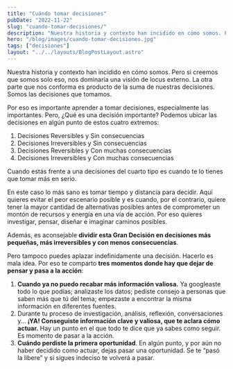 ```yaml
---
title: "Cuándo tomar decisiones"
pubDate: "2022-11-22"
slug: "cuando-tomar-decisiones/"
description: "Nuestra historia y contexto han incidido en cómo somos. Pero si creemos que somos solo eso, nos dominaría una visión de locus externo."
hero: "/blog/images/cuando-tomar-decisiones.jpg"
tags: ["decisiones"]
layout: "../../layouts/BlogPostLayout.astro"
---
```


Nuestra historia y contexto han incidido en cómo somos. Pero si creemos que somos solo eso, nos dominaría una visión de locus externo. La otra parte que nos conforma es producto de la suma de nuestras decisiones. Somos las decisiones que tomamos.

Por eso es importante aprender a tomar decisiones, especialmente las importantes. Pero, ¿Qué es una decisión importante? Podemos ubicar las decisiones en algún punto de estos cuatro extremos:

1. Decisiones Reversibles y Sin consecuencias
2. Decisiones Irreversibles y Sin consecuencias
3. Decisiones Reversibles y Con muchas consecuencias
4. Decisiones Irreversibles y Con muchas consecuencias

Cuando estás frente a una decisiones del cuarto tipo es cuando te lo tienes que tomar más en serio.

En este caso lo más sano es tomar tiempo y distancia para decidir. Aquí quieres evitar el peor escenario posible y es cuando, por el contrario, quiere tener la mayor cantidad de alternativas posibles antes de comprometer un montón de recursos y energía en una vía de acción. Por eso quieres investigar, pensar, diseñar e imaginar caminos posibles.

Además, es aconsejable **dividir esta Gran Decisión en decisiones más pequeñas, más irreversibles y con menos consecuencias**.

Pero tampoco puedes aplazar indefinidamente una decisión. Hacerlo es mala idea. Por eso te comparto **tres momentos donde hay que dejar de pensar y pasa a la acción**:

1. **Cuando ya no puedo recabar más información valiosa.** Ya googleaste todo lo que podías; analizaste los datos; pediste consejo a personas que saben más que tú del tema; empezaste a encontrar la misma información en diferentes fuentes.
2. Durante tu proceso de investigación, análisis, reflexión, conversaciones y... **¡YA! Conseguiste información clave y valiosa, que te aclara cómo actuar.** Hay un punto en el que todo te dice que ya sabes como seguir. Es momento de pasar a la acción.
3. **Cuándo perdiste la primera oportunidad**. En algún punto, y por aún no haber decidido como actuar, dejas pasar una oportunidad. Se te “pasó la libere” y si sigues indeciso te volverá a pasar.
